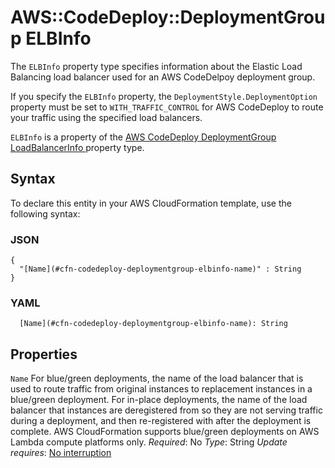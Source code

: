 # AWS::CodeDeploy::DeploymentGroup ELBInfo<a name="aws-properties-codedeploy-deploymentgroup-elbinfo"></a>

The `ELBInfo` property type specifies information about the Elastic Load Balancing load balancer used for an AWS CodeDelpoy deployment group\.

If you specify the `ELBInfo` property, the `DeploymentStyle.DeploymentOption` property must be set to `WITH_TRAFFIC_CONTROL` for AWS CodeDeploy to route your traffic using the specified load balancers\.

 `ELBInfo` is a property of the [AWS CodeDeploy DeploymentGroup LoadBalancerInfo ](https://docs.aws.amazon.com/AWSCloudFormation/latest/UserGuide/aws-properties-codedeploy-deploymentgroup-loadbalancerinfo.html) property type\.

## Syntax<a name="aws-properties-codedeploy-deploymentgroup-elbinfo-syntax"></a>

To declare this entity in your AWS CloudFormation template, use the following syntax:

### JSON<a name="aws-properties-codedeploy-deploymentgroup-elbinfo-syntax.json"></a>

```
{
  "[Name](#cfn-codedeploy-deploymentgroup-elbinfo-name)" : String
}
```

### YAML<a name="aws-properties-codedeploy-deploymentgroup-elbinfo-syntax.yaml"></a>

```
  [Name](#cfn-codedeploy-deploymentgroup-elbinfo-name): String
```

## Properties<a name="aws-properties-codedeploy-deploymentgroup-elbinfo-properties"></a>

`Name`  <a name="cfn-codedeploy-deploymentgroup-elbinfo-name"></a>
For blue/green deployments, the name of the load balancer that is used to route traffic from original instances to replacement instances in a blue/green deployment\. For in\-place deployments, the name of the load balancer that instances are deregistered from so they are not serving traffic during a deployment, and then re\-registered with after the deployment is complete\.
AWS CloudFormation supports blue/green deployments on AWS Lambda compute platforms only\.
*Required*: No
*Type*: String
*Update requires*: [No interruption](https://docs.aws.amazon.com/AWSCloudFormation/latest/UserGuide/using-cfn-updating-stacks-update-behaviors.html#update-no-interrupt)
